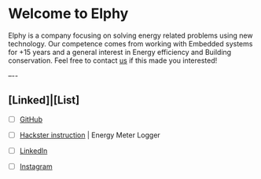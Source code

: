 # Welcome to Elphy

Elphy is a company focusing on solving energy related problems using new technology. Our competence comes from working with Embedded systems for +15 years and a general interest in Energy efficiency and Building conservation. Feel free to contact [us](mailto:info@elphy.se) if this made you interested!

–--
## \[Linked\]|\[List\]

- [ ] [GitHub](https://github.com/samuelphy)
- [ ] [Hackster instruction](https://www.hackster.io/samuelphy/energy-meter-logger-6a3468) | Energy Meter Logger
- [ ] [LinkedIn](https://www.linkedin.com/in/samuel-vestlin-6b72532)
- [ ] [Instagram](https://www.instagram.com/elphy.ab/)


